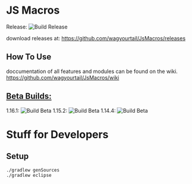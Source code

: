 # JS Macros
Release: ![Build Release](https://github.com/wagyourtail/JsMacros/workflows/Build%20Release/badge.svg)

download releases at: https://github.com/wagyourtail/JsMacros/releases

## How To Use

doccumentation of all features and modules can be found on the wiki.
https://github.com/wagyourtail/JsMacros/wiki

## [Beta Builds:](https://github.com/wagyourtail/JsMacros/actions?query=workflow%3A%22Build+Beta%22)
1.16.1: ![Build Beta](https://github.com/wagyourtail/JsMacros/workflows/Build%20Beta/badge.svg?branch=master)
1.15.2: ![Build Beta](https://github.com/wagyourtail/JsMacros/workflows/Build%20Beta/badge.svg?branch=backport-1.15.2)
1.14.4: ![Build Beta](https://github.com/wagyourtail/JsMacros/workflows/Build%20Beta/badge.svg?branch=backport-1.14.4)

# Stuff for Developers
## Setup
```
./gradlew genSources
./gradlew eclipse
```
